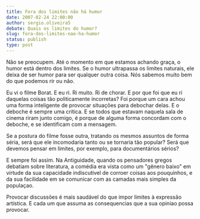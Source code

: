 ```yaml
---
title: Fora dos limites não há humor
date: 2007-02-24 22:00:00
author: sergio.oliveira5
debate: Quais os limites do humor?
slug: fora-dos-limites-nao-ha-humor
status: publish 
type: post
---
```


Não se preocupem. Até o momento em que estamos achando graça, o humor está dentro dos limites. Se o humor ultrapassa os limites naturais, ele deixa de ser humor para ser qualquer outra coisa. Nós sabemos muito bem do que podemos rir ou não.  

Eu vi o filme Borat. E eu ri. Ri muito. Ri de chorar. E por que foi que eu ri daquelas coisas tão politicamente incorretas? Foi porque um cara achou uma forma inteligente de provocar situações para debochar delas. E o deboche é sempre uma crítica. E se todos que estavam naquela sala de cinema riram junto comigo, é porque de alguma forma concordam com o deboche, e se identificam com a mensagem.  

Se a postura do filme fosse outra, tratando os mesmos assuntos de forma séria, será que ele incomodaria tanto ou se tornaria tão popular? Será que devemos pensar em limites, por exemplo, para documentários sérios?  

E sempre foi assim. Na Antiguidade, quando os pensadores gregos debatiam sobre literatura, a comédia era vista como um "gênero baixo" em virtude da sua capacidade indiscutível de corroer coisas aos pouquinhos, e da sua facilidade em se comunicar com as camadas mais simples da populaçao.  

Provocar discussões é mais saudável do que impor limites à expressão artística. E cada um que assuma as consequencias que a sua opiniao possa provocar.
